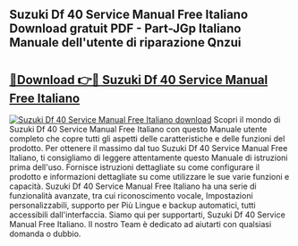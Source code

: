 ## Suzuki Df 40 Service Manual Free Italiano Download gratuit PDF - Part-JGp Italiano Manuale dell'utente di riparazione Qnzui

# <h2><a href="http://dfg53m7.blite.top/?on=Suzuki+Df+40+Service+Manual+Free+Italiano">🔗Download 👉🔴 Suzuki Df 40 Service Manual Free Italiano</a></h2>

[![Suzuki Df 40 Service Manual Free Italiano download](https://i.imgur.com/lujVjoI.png)](http://dfg53m7.blite.top/?on=Suzuki+Df+40+Service+Manual+Free+Italiano)
Scopri il mondo di Suzuki Df 40 Service Manual Free Italiano con questo Manuale utente completo che copre tutti gli aspetti delle caratteristiche e delle funzioni del prodotto. Per ottenere il massimo dal tuo Suzuki Df 40 Service Manual Free Italiano, ti consigliamo di leggere attentamente questo Manuale di istruzioni prima dell'uso. Fornisce istruzioni dettagliate su come configurare il prodotto e informazioni dettagliate su come utilizzare le sue varie funzioni e capacità. Suzuki Df 40 Service Manual Free Italiano ha una serie di funzionalità avanzate, tra cui riconoscimento vocale, Impostazioni personalizzabili, supporto per Più Lingue e backup automatici, tutti accessibili dall'interfaccia. Siamo qui per supportarti, Suzuki Df 40 Service Manual Free Italiano. Il nostro Team è dedicato ad aiutarti con qualsiasi domanda o dubbio.
